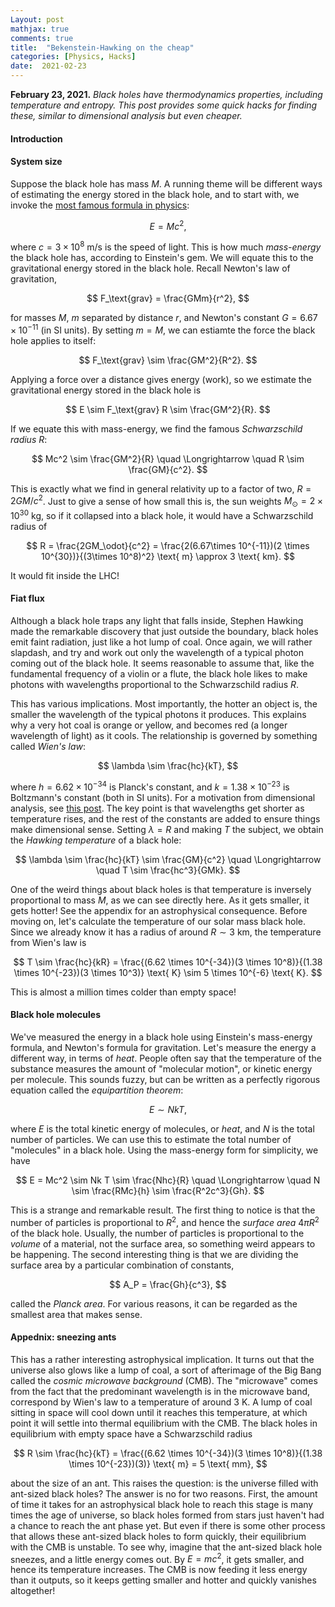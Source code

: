 ```yaml
---
Layout: post
mathjax: true
comments: true
title:  "Bekenstein-Hawking on the cheap"
categories: [Physics, Hacks]
date:  2021-02-23
---
```


**February 23, 2021.** *Black holes have thermodynamics properties,
  including temperature and entropy. This post provides some quick
  hacks for finding these, similar to dimensional analysis but even
  cheaper.*

#### Introduction


#### System size

Suppose the black hole has mass $M$.
A running theme will be different ways of estimating the energy stored
in the black hole, and to start with, we invoke the [most famous
formula in physics](https://hapax.github.io/physics/mathematics/hacks/emcc/):

$$
E = Mc^2,
$$

where $c = 3 \times 10^8 \text{ m/s}$ is the speed of light.
This is how much *mass-energy* the black hole has, according to
Einstein's gem.
We will equate this to the gravitational energy stored in the black hole.
Recall Newton's law of gravitation,

$$
F_\text{grav} = \frac{GMm}{r^2},
$$

for masses $M$, $m$ separated by distance $r$, and Newton's constant
$G = 6.67 \times 10^{-11}$ (in SI units).
By setting $m = M$, we can estiamte the force the black hole applies
to itself:

$$
F_\text{grav} \sim \frac{GM^2}{R^2}.
$$

Applying a force over a distance gives energy (work), so we estimate
the gravitational energy stored in the black hole is

$$
E \sim F_\text{grav} R \sim \frac{GM^2}{R}.
$$

If we equate this with mass-energy, we find the famous *Schwarzschild radius* $R$:

$$
Mc^2 \sim \frac{GM^2}{R} \quad \Longrightarrow \quad R \sim \frac{GM}{c^2}.
$$

This is exactly what we find in general relativity up to a factor of
two, $R = 2GM/c^2$.
Just to give a sense of how small this is, the sun weights $M_\odot = 2
\times 10^{30} \text{ kg}$, so if it collapsed into a black hole, it
would have a Schwarzschild radius of

$$
R = \frac{2GM_\odot}{c^2} = \frac{2(6.67\times 10^{-11})(2 \times
10^{30})}{(3\times 10^8)^2} \text{ m} \approx 3 \text{ km}.
$$

It would fit inside the LHC!
<!-- It would fit on the University Endowment Lands of UBC.-->

#### Fiat flux

Although a black hole traps any light that falls inside, Stephen
Hawking made the remarkable discovery that just outside the boundary,
black holes emit faint radiation, just like a hot lump of coal.
Once again, we will rather slapdash, and try and work out only the
wavelength of a typical photon coming out of the black hole.
It seems reasonable to assume that, like the fundamental frequency of
a violin or a flute, the black hole likes to make photons with
wavelengths proportional to the Schwarzschild radius $R$.

This has various implications.
Most importantly, the hotter an object is, the smaller the wavelength
of the typical photons it produces.
This explains why a very hot coal is orange or yellow, and becomes red
(a longer wavelength of light) as it cools.
The relationship is governed by something called *Wien's law*:

$$
\lambda \sim \frac{hc}{kT},
$$

where $h = 6.62 \times 10^{-34}$ is Planck's constant,
and $k = 1.38 \times 10^{-23}$ is Boltzmann's constant (both in SI
units).
For a motivation from dimensional analysis, see
[this post](https://hapax.github.io/physics/everyday/sky/).
The key point is that wavelengths get shorter as temperature rises,
and the rest of the constants are added to ensure things make
dimensional sense.
Setting $\lambda = R$ and making $T$ the subject, we obtain the
*Hawking temperature* of a black hole:

$$
\lambda \sim \frac{hc}{kT} \sim \frac{GM}{c^2}  \quad \Longrightarrow \quad T \sim \frac{hc^3}{GMk}.
$$

One of the weird things about black holes is that temperature is
inversely proportional to mass $M$, as we can see directly here.
As it gets smaller, it gets hotter! See the appendix for an
astrophysical consequence.
Before moving on, let's calculate the temperature of our solar mass
black hole.
Since we already know it has a radius of around $R \sim 3$ km, the
temperature from Wien's law is

$$
T \sim \frac{hc}{kR} = \frac{(6.62 \times 10^{-34})(3 \times
10^8)}{(1.38 \times 10^{-23})(3 \times 10^3)} \text{ K} \sim 5 \times
10^{-6} \text{ K}.
$$

This is almost a million times colder than empty space!

#### Black hole molecules

We've measured the energy in a black hole using Einstein's mass-energy
formula, and Newton's formula for gravitation.
Let's measure the energy a different way, in terms of *heat*.
People often say that the temperature of the substance measures the
amount of "molecular motion", or kinetic energy per molecule.
This sounds fuzzy, but can be written as a perfectly rigorous
equation called the *equipartition theorem*:

$$
E \sim N kT,
$$

where $E$ is the total kinetic energy of molecules, or *heat*, and $N$
is the total number of particles.
We can use this to estimate the total number of "molecules" in a black
hole. Using the mass-energy form for simplicity, we have

$$
E = Mc^2 \sim Nk T \sim \frac{Nhc}{R} \quad \Longrightarrow \quad N
\sim \frac{RMc}{h} \sim \frac{R^2c^3}{Gh}.
$$

This is a strange and remarkable result.
The first thing to notice is that the number of particles is
proportional to $R^2$, and hence the *surface area* $4\pi R^2$ of the
black hole.
Usually, the number of particles is proportional to the *volume* of a
material, not the surface area, so something weird appears to be
happening.
The second interesting thing is that we are dividing the surface area
by a particular combination of constants,

$$
A_P = \frac{Gh}{c^3},
$$

called the *Planck area*.
For various reasons, it can be regarded as the smallest area that
makes sense.

#### Appednix: sneezing ants

This has a rather interesting astrophysical implication.
It turns out that the universe also glows like a lump of coal, a sort
of afterimage of the Big Bang called the *cosmic microwave background*
(CMB). The "microwave" comes from the fact that the predominant
wavelength is in the microwave band, correspond by Wien's law to a
temperature of around $3 \text{ K}$.
A lump of coal sitting in space will cool down until it reaches this
temperature, at which point it will settle into thermal equilibrium
with the CMB.
The black holes in equilibrium with empty space have a Schwarzschild radius

$$
R \sim \frac{hc}{kT} = \frac{(6.62 \times 10^{-34})(3 \times 10^8)}{(1.38 \times
10^{-23})(3)} \text{ m} = 5 \text{ mm},
$$

about the size of an ant. This raises the question: is the universe
filled with ant-sized black holes?
The answer is no for two reasons.
First, the amount of time it takes for an astrophysical black hole to
reach this stage is many times the age of universe, so black holes
formed from stars just haven't had a chance to reach the ant phase
yet.
But even if there is some other process that allows these ant-sized
black holes to form quickly, their equilibrium with the CMB is
unstable.
To see why, imagine that the ant-sized black hole sneezes, and a
little energy comes out.
By $E = mc^2$, it gets smaller, and hence its temperature increases.
The CMB is now feeding it less energy than it outputs, so it keeps
getting smaller and hotter and quickly vanishes altogether!

<!-- Max Planck, one of the founding fathers of quantum mechanics, came up
with a general formula for the amount of energy in a photon of
wavelength $\lambda$, $\varepsilon = hc/\lambda$, where $h = 6.62
\times 10^{-34}$ (in SI units).
Then the typical Hawking photon coming out of a black hole has energy
$$
\varepsilon \sim \frac{hc}{R} \sim \frac{hc^3}{GM}.
$$
Not only does the black hole radiate like a hot lump of coal, it does
so for the same reason: it has a temperature!
The relationship between the enery of the photon -->

<!-- Note that black holes heat up as they get small!
Once again, we can check what would happen if the sun were a black
hole.
Using our previous result for the Schwarzschild radius, the Hawking
temperature would be

$$
T \sim \frac{(6.62 \times 10^{-34})(3 \times 10^8)}{(1.38 \times
10^{-23})(3000)} \text{ K} = 5 \times 10^{-6} \text{ K}.
$$

This is millions of times colder than empty space, which has a
temperature of about $3 \text{ K}$.
The black holes in equilibrium with the vacuum have radius around

$$
R \sim \frac{hc}{kT} = \frac{(6.62 \times 10^{-34})(3 \times 10^8)}{(1.38 \times
10^{-23})(3)} \text{ m} = 5 \text{ mm},
$$

<!-- If the sun did collapse to form a black hole, it would get heated up
by the surrounding vacuum.
Since mass gets smaller with temperature, this means it would shrink
dramatically! -->
